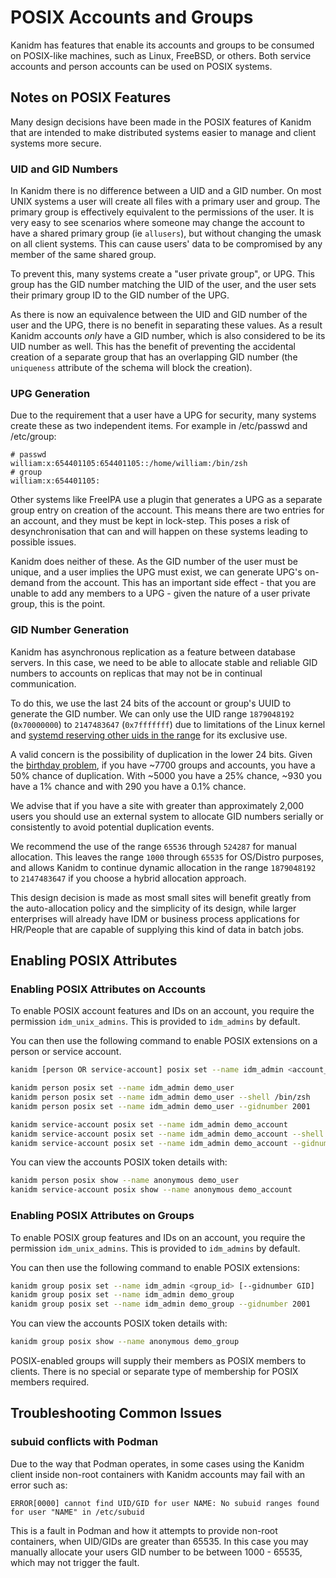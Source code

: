 # POSIX Accounts and Groups

Kanidm has features that enable its accounts and groups to be consumed on POSIX-like machines, such
as Linux, FreeBSD, or others. Both service accounts and person accounts can be used on POSIX
systems.

## Notes on POSIX Features

Many design decisions have been made in the POSIX features of Kanidm that are intended to make
distributed systems easier to manage and client systems more secure.

### UID and GID Numbers

In Kanidm there is no difference between a UID and a GID number. On most UNIX systems a user will
create all files with a primary user and group. The primary group is effectively equivalent to the
permissions of the user. It is very easy to see scenarios where someone may change the account to
have a shared primary group (ie `allusers`), but without changing the umask on all client systems.
This can cause users' data to be compromised by any member of the same shared group.

To prevent this, many systems create a "user private group", or UPG. This group has the GID number
matching the UID of the user, and the user sets their primary group ID to the GID number of the UPG.

As there is now an equivalence between the UID and GID number of the user and the UPG, there is no
benefit in separating these values. As a result Kanidm accounts _only_ have a GID number, which is
also considered to be its UID number as well. This has the benefit of preventing the accidental
creation of a separate group that has an overlapping GID number (the `uniqueness` attribute of the
schema will block the creation).

### UPG Generation

Due to the requirement that a user have a UPG for security, many systems create these as two
independent items. For example in /etc/passwd and /etc/group:

```text
# passwd
william:x:654401105:654401105::/home/william:/bin/zsh
# group
william:x:654401105:
```

Other systems like FreeIPA use a plugin that generates a UPG as a separate group entry on creation
of the account. This means there are two entries for an account, and they must be kept in lock-step.
This poses a risk of desynchronisation that can and will happen on these systems leading to possible
issues.

Kanidm does neither of these. As the GID number of the user must be unique, and a user implies the
UPG must exist, we can generate UPG's on-demand from the account. This has an important side
effect - that you are unable to add any members to a UPG - given the nature of a user private group,
this is the point.

### GID Number Generation

Kanidm has asynchronous replication as a feature between database servers. In this case, we need to
be able to allocate stable and reliable GID numbers to accounts on replicas that may not be in
continual communication.

To do this, we use the last 24 bits of the account or group's UUID to generate the GID number. We
can only use the UID range `1879048192` (`0x70000000`) to `2147483647` (`0x7fffffff`) due to
limitations of the Linux kernel and
[systemd reserving other uids in the range](http://systemd.io/UIDS-GIDS/) for its exclusive use.

A valid concern is the possibility of duplication in the lower 24 bits. Given the
[birthday problem](https://en.wikipedia.org/wiki/Birthday_problem), if you have ~7700 groups and
accounts, you have a 50% chance of duplication. With ~5000 you have a 25% chance, ~930 you have a 1%
chance and with 290 you have a 0.1% chance.

We advise that if you have a site with greater than approximately 2,000 users you should use an
external system to allocate GID numbers serially or consistently to avoid potential duplication
events.

We recommend the use of the range `65536` through `524287` for manual allocation. This leaves the
range `1000` through `65535` for OS/Distro purposes, and allows Kanidm to continue dynamic
allocation in the range `1879048192` to `2147483647` if you choose a hybrid allocation approach.

This design decision is made as most small sites will benefit greatly from the auto-allocation
policy and the simplicity of its design, while larger enterprises will already have IDM or business
process applications for HR/People that are capable of supplying this kind of data in batch jobs.

## Enabling POSIX Attributes

### Enabling POSIX Attributes on Accounts

To enable POSIX account features and IDs on an account, you require the permission
`idm_unix_admins`. This is provided to `idm_admins` by default.

You can then use the following command to enable POSIX extensions on a person or service account.

```bash
kanidm [person OR service-account] posix set --name idm_admin <account_id> [--shell SHELL --gidnumber GID]

kanidm person posix set --name idm_admin demo_user
kanidm person posix set --name idm_admin demo_user --shell /bin/zsh
kanidm person posix set --name idm_admin demo_user --gidnumber 2001

kanidm service-account posix set --name idm_admin demo_account
kanidm service-account posix set --name idm_admin demo_account --shell /bin/zsh
kanidm service-account posix set --name idm_admin demo_account --gidnumber 2001
```

You can view the accounts POSIX token details with:

```bash
kanidm person posix show --name anonymous demo_user
kanidm service-account posix show --name anonymous demo_account
```

### Enabling POSIX Attributes on Groups

To enable POSIX group features and IDs on an account, you require the permission `idm_unix_admins`.
This is provided to `idm_admins` by default.

You can then use the following command to enable POSIX extensions:

```bash
kanidm group posix set --name idm_admin <group_id> [--gidnumber GID]
kanidm group posix set --name idm_admin demo_group
kanidm group posix set --name idm_admin demo_group --gidnumber 2001
```

You can view the accounts POSIX token details with:

```bash
kanidm group posix show --name anonymous demo_group
```

POSIX-enabled groups will supply their members as POSIX members to clients. There is no special or
separate type of membership for POSIX members required.

## Troubleshooting Common Issues

### subuid conflicts with Podman

Due to the way that Podman operates, in some cases using the Kanidm client inside non-root
containers with Kanidm accounts may fail with an error such as:

```text
ERROR[0000] cannot find UID/GID for user NAME: No subuid ranges found for user "NAME" in /etc/subuid
```

This is a fault in Podman and how it attempts to provide non-root containers, when UID/GIDs are
greater than 65535. In this case you may manually allocate your users GID number to be between
1000 - 65535, which may not trigger the fault.
